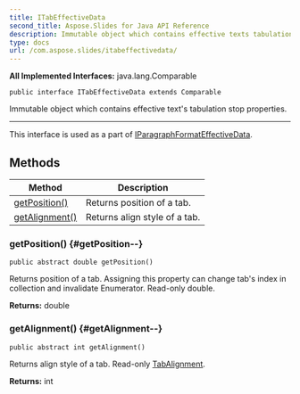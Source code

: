 ```yaml
---
title: ITabEffectiveData
second_title: Aspose.Slides for Java API Reference
description: Immutable object which contains effective texts tabulation stop properties.
type: docs
url: /com.aspose.slides/itabeffectivedata/
---
```

**All Implemented Interfaces:**
java.lang.Comparable
```
public interface ITabEffectiveData extends Comparable
```

Immutable object which contains effective text's tabulation stop properties.

--------------------

This interface is used as a part of [IParagraphFormatEffectiveData](../../com.aspose.slides/iparagraphformateffectivedata).
## Methods

| Method | Description |
| --- | --- |
| [getPosition()](#getPosition--) | Returns position of a tab. |
| [getAlignment()](#getAlignment--) | Returns align style of a tab. |
### getPosition() {#getPosition--}
```
public abstract double getPosition()
```


Returns position of a tab. Assigning this property can change tab's index in collection and invalidate Enumerator. Read-only double.

**Returns:**
double
### getAlignment() {#getAlignment--}
```
public abstract int getAlignment()
```


Returns align style of a tab. Read-only [TabAlignment](../../com.aspose.slides/tabalignment).

**Returns:**
int
